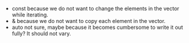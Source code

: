 - const because we do not want to change the elements in the vector while iterating.
- & because we do not want to copy each element in the vector.
- auto not sure, maybe because it becomes cumbersome to write it out fully? It should not vary.